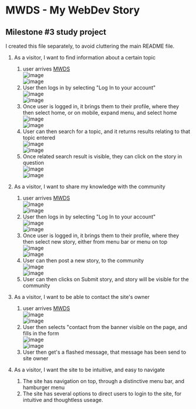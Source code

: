 # MWDS - My WebDev Story
## Milestone #3 study project
I created this file separately, to avoid cluttering the main README file.
1.	As a visitor, I want to find information about a certain topic
    1. user arrives [MWDS](http://mwds.herokuapp.com/get_stories) <br>
    ![image](https://github.com/michaeldijk/mwds/blob/main/readme_files/user_story_files/user_story_one_one.png)<br>
    ![image](https://github.com/michaeldijk/mwds/blob/main/readme_files/user_story_files/user_story_one_two.png)<br>
    2. User then logs in by selecting "Log In to your account"<br>
    ![image](https://github.com/michaeldijk/mwds/blob/main/readme_files/user_story_files/user_story_one_three.png)<br>
    ![image](https://github.com/michaeldijk/mwds/blob/main/readme_files/user_story_files/user_story_one_four.png)<br>
    3. Once user is logged in, it brings them to their profile, where they then select home, or on mobile, expand menu, and select home<br>
    ![image](https://github.com/michaeldijk/mwds/blob/main/readme_files/user_story_files/user_story_one_five.png)<br>
    ![image](https://github.com/michaeldijk/mwds/blob/main/readme_files/user_story_files/user_story_one_six.png)<br>
    3. User can then search for a topic, and it returns results relating to that topic entered<br>
    ![image](https://github.com/michaeldijk/mwds/blob/main/readme_files/user_story_files/user_story_one_seven.png)<br>
    ![image](https://github.com/michaeldijk/mwds/blob/main/readme_files/user_story_files/user_story_one_eight.png)<br>
    4. Once related search result is visible, they can click on the story in question<br>
    ![image](https://github.com/michaeldijk/mwds/blob/main/readme_files/user_story_files/user_story_one_nine.png)<br>
    ![image](https://github.com/michaeldijk/mwds/blob/main/readme_files/user_story_files/user_story_one_ten.png)<br>

2. As a visitor, I want to share my knowledge with the community<br>
    1. user arrives [MWDS](http://mwds.herokuapp.com/get_stories) <br>
    ![image](https://github.com/michaeldijk/mwds/blob/main/readme_files/user_story_files/user_story_one_one.png)<br>
    ![image](https://github.com/michaeldijk/mwds/blob/main/readme_files/user_story_files/user_story_one_two.png)<br>
    2. User then logs in by selecting "Log In to your account"<br>
    ![image](https://github.com/michaeldijk/mwds/blob/main/readme_files/user_story_files/user_story_one_three.png)<br>
    ![image](https://github.com/michaeldijk/mwds/blob/main/readme_files/user_story_files/user_story_one_four.png)<br>
    3. Once user is logged in, it brings them to their profile, where they then select new story, either from menu bar or menu on top<br>
    ![image](https://github.com/michaeldijk/mwds/blob/main/readme_files/user_story_files/user_story_one_five.png)<br>
    ![image](https://github.com/michaeldijk/mwds/blob/main/readme_files/user_story_files/user_story_one_six.png)<br>
    4. User can then post a new story, to the community<br>
    ![image](https://github.com/michaeldijk/mwds/blob/main/readme_files/user_story_files/user_story_two_one.png)<br>
    ![image](https://github.com/michaeldijk/mwds/blob/main/readme_files/user_story_files/user_story_two_two.png)<br>
    4. User can then clicks on Submit story, and story will be visible for the community

3. As a visitor, I want to be able to contact the site's owner<br>
    1. user arrives [MWDS](http://mwds.herokuapp.com/get_stories) <br>
    ![image](https://github.com/michaeldijk/mwds/blob/main/readme_files/user_story_files/user_story_one_one.png)<br>
    ![image](https://github.com/michaeldijk/mwds/blob/main/readme_files/user_story_files/user_story_one_two.png)<br>
    2. User then selects "contact from the banner visible on the page, and fills in the form<br>
    ![image](https://github.com/michaeldijk/mwds/blob/main/readme_files/user_story_files/user_story_three_one.png)<br>
    ![image](https://github.com/michaeldijk/mwds/blob/main/readme_files/user_story_files/user_story_three_two.png)<br>
    3. User then get's a flashed message, that message has been send to site owner

4. As a visitor, I want the site to be intuitive, and easy to navigate<br>
    1. The site has navigation on top, through a distinctive menu bar, and hamburger menu
    2. The site has several options to direct users to login to the site, for intuitive and thoughtless useage.
